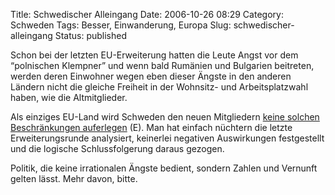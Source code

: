 Title: Schwedischer Alleingang
Date: 2006-10-26 08:29
Category: Schweden
Tags: Besser, Einwanderung, Europa
Slug: schwedischer-alleingang
Status: published

Schon bei der letzten EU-Erweiterung hatten die Leute Angst vor dem
“polnischen Klempner” und wenn bald Rumänien und Bulgarien beitreten,
werden deren Einwohner wegen eben dieser Ängste in den anderen Ländern
nicht die gleiche Freiheit in der Wohnsitz- und Arbeitsplatzwahl haben,
wie die Altmitglieder.

Als einziges EU-Land wird Schweden den neuen Mitgliedern [keine solchen
Beschränkungen
auferlegen](http://www.thelocal.se/article.php?ID=5309&date=20061024)
(E). Man hat einfach nüchtern die letzte Erweiterungsrunde analysiert,
keinerlei negativen Auswirkungen festgestellt und die logische
Schlussfolgerung daraus gezogen.

Politik, die keine irrationalen Ängste bedient, sondern Zahlen und
Vernunft gelten lässt. Mehr davon, bitte.

